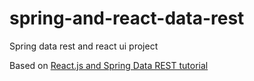 # spring-and-react-data-rest
Spring data rest and react ui project

Based on [React.js and Spring Data REST tutorial](https://spring.io/guides/tutorials/react-and-spring-data-rest/)
